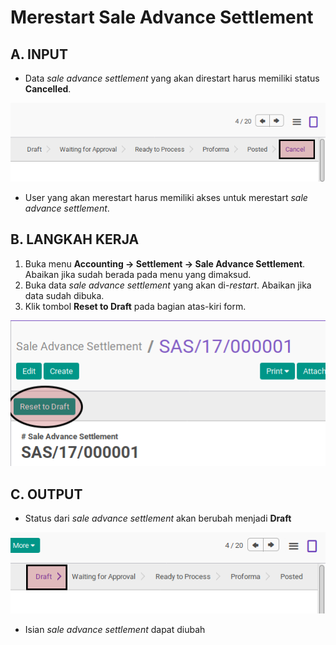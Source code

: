 # Merestart Sale Advance Settlement

## A. INPUT

* Data *sale advance settlement* yang akan direstart harus memiliki status **Cancelled**.

![](../../img/sale-advance-settlement/status-cancel.png)

* User yang akan merestart harus memiliki akses untuk merestart *sale advance settlement*.

## B. LANGKAH KERJA

1. Buka menu **Accounting -> Settlement -> Sale Advance Settlement**. Abaikan jika sudah berada pada menu yang dimaksud.
2. Buka data *sale advance settlement* yang akan di-*restart*. Abaikan jika data sudah dibuka.
3. Klik tombol **Reset to Draft** pada bagian atas-kiri form.

![](../../img/sale-advance-settlement/tombol-restart.png)

## C. OUTPUT

* Status dari *sale advance settlement* akan berubah menjadi **Draft**

![](../../img/sale-advance-settlement/status-draft.png)

* Isian *sale advance settlement* dapat diubah
